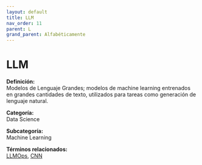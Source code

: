 ```yaml
---
layout: default
title: LLM
nav_order: 11
parent: L
grand_parent: Alfabéticamente
---
```


# LLM

**Definición:**  
Modelos de Lenguaje Grandes; modelos de machine learning entrenados en grandes cantidades de texto, utilizados para tareas como generación de lenguaje natural.

**Categoría:**  
Data Science  

**Subcategoría:**  
Machine Learning

**Términos relacionados:**  
[LLMOps](https://maleniski.github.io/diccionario-angl-tec-mx/docs/alfabeticamente/L/llmops.html), [CNN](https://maleniski.github.io/diccionario-angl-tec-mx/docs/alfabeticamente/C/cnn.html)
